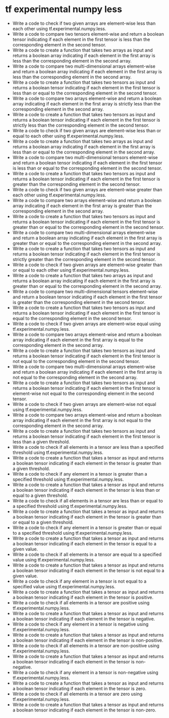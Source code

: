 # tf experimental numpy less

- Write a code to check if two given arrays are element-wise less than each other using tf.experimental.numpy.less.
- Write a code to compare two tensors element-wise and return a boolean tensor indicating if each element in the first tensor is less than the corresponding element in the second tensor.
- Write a code to create a function that takes two arrays as input and returns a boolean array indicating if each element in the first array is less than the corresponding element in the second array.
- Write a code to compare two multi-dimensional arrays element-wise and return a boolean array indicating if each element in the first array is less than the corresponding element in the second array.
- Write a code to create a function that takes two tensors as input and returns a boolean tensor indicating if each element in the first tensor is less than or equal to the corresponding element in the second tensor.
- Write a code to compare two arrays element-wise and return a boolean array indicating if each element in the first array is strictly less than the corresponding element in the second array.
- Write a code to create a function that takes two tensors as input and returns a boolean tensor indicating if each element in the first tensor is strictly less than the corresponding element in the second tensor.
- Write a code to check if two given arrays are element-wise less than or equal to each other using tf.experimental.numpy.less.
- Write a code to create a function that takes two arrays as input and returns a boolean array indicating if each element in the first array is less than or equal to the corresponding element in the second array.
- Write a code to compare two multi-dimensional tensors element-wise and return a boolean tensor indicating if each element in the first tensor is less than or equal to the corresponding element in the second tensor.
- Write a code to create a function that takes two tensors as input and returns a boolean tensor indicating if each element in the first tensor is greater than the corresponding element in the second tensor.
- Write a code to check if two given arrays are element-wise greater than each other using tf.experimental.numpy.less.
- Write a code to compare two arrays element-wise and return a boolean array indicating if each element in the first array is greater than the corresponding element in the second array.
- Write a code to create a function that takes two tensors as input and returns a boolean tensor indicating if each element in the first tensor is greater than or equal to the corresponding element in the second tensor.
- Write a code to compare two multi-dimensional arrays element-wise and return a boolean array indicating if each element in the first array is greater than or equal to the corresponding element in the second array.
- Write a code to create a function that takes two tensors as input and returns a boolean tensor indicating if each element in the first tensor is strictly greater than the corresponding element in the second tensor.
- Write a code to check if two given arrays are element-wise greater than or equal to each other using tf.experimental.numpy.less.
- Write a code to create a function that takes two arrays as input and returns a boolean array indicating if each element in the first array is greater than or equal to the corresponding element in the second array.
- Write a code to compare two multi-dimensional tensors element-wise and return a boolean tensor indicating if each element in the first tensor is greater than the corresponding element in the second tensor.
- Write a code to create a function that takes two tensors as input and returns a boolean tensor indicating if each element in the first tensor is equal to the corresponding element in the second tensor.
- Write a code to check if two given arrays are element-wise equal using tf.experimental.numpy.less.
- Write a code to compare two arrays element-wise and return a boolean array indicating if each element in the first array is equal to the corresponding element in the second array.
- Write a code to create a function that takes two tensors as input and returns a boolean tensor indicating if each element in the first tensor is not equal to the corresponding element in the second tensor.
- Write a code to compare two multi-dimensional arrays element-wise and return a boolean array indicating if each element in the first array is not equal to the corresponding element in the second array.
- Write a code to create a function that takes two tensors as input and returns a boolean tensor indicating if each element in the first tensor is element-wise not equal to the corresponding element in the second tensor.
- Write a code to check if two given arrays are element-wise not equal using tf.experimental.numpy.less.
- Write a code to compare two arrays element-wise and return a boolean array indicating if each element in the first array is not equal to the corresponding element in the second array.
- Write a code to create a function that takes two tensors as input and returns a boolean tensor indicating if each element in the first tensor is less than a given threshold.
- Write a code to check if all elements in a tensor are less than a specified threshold using tf.experimental.numpy.less.
- Write a code to create a function that takes a tensor as input and returns a boolean tensor indicating if each element in the tensor is greater than a given threshold.
- Write a code to check if any element in a tensor is greater than a specified threshold using tf.experimental.numpy.less.
- Write a code to create a function that takes a tensor as input and returns a boolean tensor indicating if each element in the tensor is less than or equal to a given threshold.
- Write a code to check if all elements in a tensor are less than or equal to a specified threshold using tf.experimental.numpy.less.
- Write a code to create a function that takes a tensor as input and returns a boolean tensor indicating if each element in the tensor is greater than or equal to a given threshold.
- Write a code to check if any element in a tensor is greater than or equal to a specified threshold using tf.experimental.numpy.less.
- Write a code to create a function that takes a tensor as input and returns a boolean tensor indicating if each element in the tensor is equal to a given value.
- Write a code to check if all elements in a tensor are equal to a specified value using tf.experimental.numpy.less.
- Write a code to create a function that takes a tensor as input and returns a boolean tensor indicating if each element in the tensor is not equal to a given value.
- Write a code to check if any element in a tensor is not equal to a specified value using tf.experimental.numpy.less.
- Write a code to create a function that takes a tensor as input and returns a boolean tensor indicating if each element in the tensor is positive.
- Write a code to check if all elements in a tensor are positive using tf.experimental.numpy.less.
- Write a code to create a function that takes a tensor as input and returns a boolean tensor indicating if each element in the tensor is negative.
- Write a code to check if any element in a tensor is negative using tf.experimental.numpy.less.
- Write a code to create a function that takes a tensor as input and returns a boolean tensor indicating if each element in the tensor is non-positive.
- Write a code to check if all elements in a tensor are non-positive using tf.experimental.numpy.less.
- Write a code to create a function that takes a tensor as input and returns a boolean tensor indicating if each element in the tensor is non-negative.
- Write a code to check if any element in a tensor is non-negative using tf.experimental.numpy.less.
- Write a code to create a function that takes a tensor as input and returns a boolean tensor indicating if each element in the tensor is zero.
- Write a code to check if all elements in a tensor are zero using tf.experimental.numpy.less.
- Write a code to create a function that takes a tensor as input and returns a boolean tensor indicating if each element in the tensor is non-zero.
